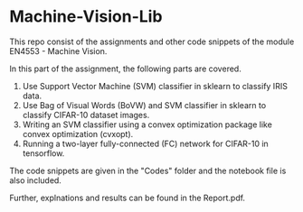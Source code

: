 # Machine-Vision-Lib
This repo consist of the assignments and other code snippets of the module EN4553 - Machine Vision.

In this part of the assignment, the following parts are covered.
  1. Use Support Vector Machine (SVM) classifier in sklearn to classify IRIS data.
  2. Use Bag of Visual Words (BoVW) and SVM classifier in sklearn to classify CIFAR-10 dataset images.
  3. Writing an SVM classifier using a convex optimization package like convex optimization (cvxopt).
  4. Running a two-layer fully-connected (FC) network for CIFAR-10 in tensorflow.

The code snippets are given in the "Codes" folder and the notebook file is also included.

Further, explnations and results can be found in the Report.pdf.
